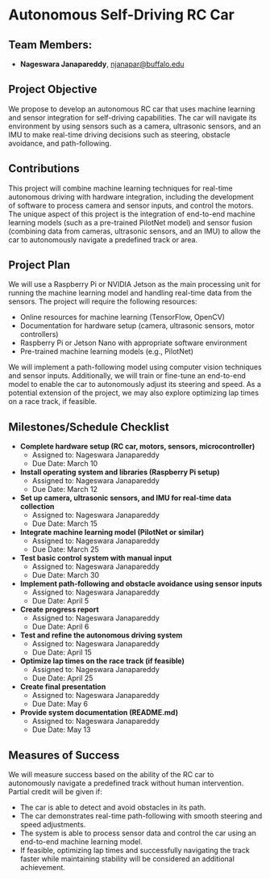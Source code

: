 # Autonomous Self-Driving RC Car

## Team Members:
- **Nageswara Janapareddy**, njanapar@buffalo.edu

## Project Objective
We propose to develop an autonomous RC car that uses machine learning and sensor integration for self-driving capabilities. The car will navigate its environment by using sensors such as a camera, ultrasonic sensors, and an IMU to make real-time driving decisions such as steering, obstacle avoidance, and path-following.

## Contributions
This project will combine machine learning techniques for real-time autonomous driving with hardware integration, including the development of software to process camera and sensor inputs, and control the motors. The unique aspect of this project is the integration of end-to-end machine learning models (such as a pre-trained PilotNet model) and sensor fusion (combining data from cameras, ultrasonic sensors, and an IMU) to allow the car to autonomously navigate a predefined track or area.

## Project Plan
We will use a Raspberry Pi or NVIDIA Jetson as the main processing unit for running the machine learning model and handling real-time data from the sensors. The project will require the following resources:
- Online resources for machine learning (TensorFlow, OpenCV)
- Documentation for hardware setup (camera, ultrasonic sensors, motor controllers)
- Raspberry Pi or Jetson Nano with appropriate software environment
- Pre-trained machine learning models (e.g., PilotNet)

We will implement a path-following model using computer vision techniques and sensor inputs. Additionally, we will train or fine-tune an end-to-end model to enable the car to autonomously adjust its steering and speed. As a potential extension of the project, we may also explore optimizing lap times on a race track, if feasible.

## Milestones/Schedule Checklist
- **Complete hardware setup (RC car, motors, sensors, microcontroller)**
  - Assigned to: Nageswara Janapareddy
  - Due Date: March 10
- **Install operating system and libraries (Raspberry Pi setup)**
  - Assigned to: Nageswara Janapareddy
  - Due Date: March 12
- **Set up camera, ultrasonic sensors, and IMU for real-time data collection**
  - Assigned to: Nageswara Janapareddy
  - Due Date: March 15
- **Integrate machine learning model (PilotNet or similar)**
  - Assigned to: Nageswara Janapareddy
  - Due Date: March 25
- **Test basic control system with manual input**
  - Assigned to: Nageswara Janapareddy
  - Due Date: March 30
- **Implement path-following and obstacle avoidance using sensor inputs**
  - Assigned to: Nageswara Janapareddy
  - Due Date: April 5
- **Create progress report**
  - Assigned to: Nageswara Janapareddy
  - Due Date: April 6
- **Test and refine the autonomous driving system**
  - Assigned to: Nageswara Janapareddy
  - Due Date: April 15
- **Optimize lap times on the race track (if feasible)**
  - Assigned to: Nageswara Janapareddy
  - Due Date: April 25
- **Create final presentation**
  - Assigned to: Nageswara Janapareddy
  - Due Date: May 6
- **Provide system documentation (README.md)**
  - Assigned to: Nageswara Janapareddy
  - Due Date: May 13

## Measures of Success
We will measure success based on the ability of the RC car to autonomously navigate a predefined track without human intervention. Partial credit will be given if:
- The car is able to detect and avoid obstacles in its path.
- The car demonstrates real-time path-following with smooth steering and speed adjustments.
- The system is able to process sensor data and control the car using an end-to-end machine learning model.
- If feasible, optimizing lap times and successfully navigating the track faster while maintaining stability will be considered an additional achievement.

